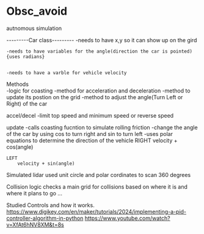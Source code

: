 # Obsc_avoid
autnomous simulation

---------Car class---------
    -needs to have x,y so it can show up on the gird
    
    
    -needs to have variables for the angle(direction the car is pointed){uses radians}
    
    
    -needs to have a varble for vehicle velocity


Methods  
    -logic for coasting
    -method for acceleration and deceleration
    -method to update its postion on the grid
    -method to adjust the angle(Turn Left or Right) of the car
    
accel/decel
    -limit top speed and minimum speed or reverse speed

update
    -calls coasting fucntion to simulate rolling friction
    -change the angle of the car by using cos to turn right and sin to turn left
    -uses polar equations to determine the direction of the vehicle
    RIGHT
        velocity + cos(angle)
    
    LEFT
        velocity + sin(angle)


Simulated lidar
    used unit circle and polar cordinates to scan 360 degrees


Collision logic
    checks a main grid for collisions based on where it is and where it plans to go
    ...

Studied Controls and how it works.
    https://www.digikey.com/en/maker/tutorials/2024/implementing-a-pid-controller-algorithm-in-python
    https://www.youtube.com/watch?v=XfAt6hNV8XM&t=8s 

